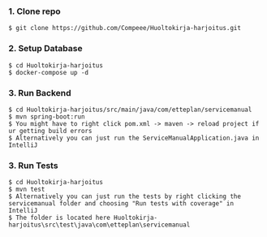 ###

### 1. Clone repo

```
$ git clone https://github.com/Compeee/Huoltokirja-harjoitus.git
```

### 2. Setup Database

```
$ cd Huoltokirja-harjoitus
$ docker-compose up -d
```

### 3. Run Backend

```
$ cd Huoltokirja-harjoitus/src/main/java/com/etteplan/servicemanual
$ mvn spring-boot:run
$ You might have to right click pom.xml -> maven -> reload project if ur getting build errors
$ Alternatively you can just run the ServiceManualApplication.java in IntelliJ
```

### 3. Run Tests

```
$ cd Huoltokirja-harjoitus
$ mvn test
$ Alternatively you can just run the tests by right clicking the servicemanual folder and choosing "Run tests with coverage" in IntelliJ
$ The folder is located here Huoltokirja-harjoitus\src\test\java\com\etteplan\servicemanual
```
